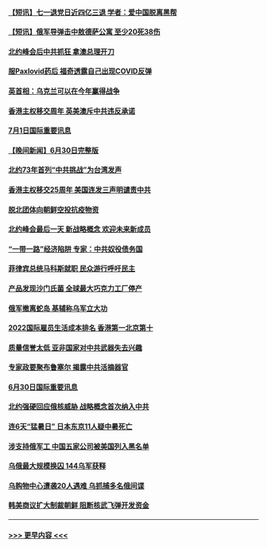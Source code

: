 #### [【短讯】七一退党日近四亿三退 学者：爱中国脱离黑帮](../pages/prog202/a103469666.md?t=07020501) 
#### [【短讯】俄军导弹击中敖德萨公寓 至少20死38伤](../pages/prog202/a103469674.md?t=07020501) 
#### [北约峰会后中共抓狂 拿澳总理开刀](../pages/prog202/a103469336.md?t=07020501) 
#### [服Paxlovid药后 福奇透露自己出现COVID反弹](../pages/prog202/a103469331.md?t=07020501) 
#### [英首相：乌克兰可以在今年赢得战争](../pages/prog202/a103469324.md?t=07020501) 
#### [香港主权移交周年 英美澳斥中共违反承诺](../pages/prog202/a103469299.md?t=07020501) 
#### [7月1日国际重要讯息](../pages/prog202/a103469297.md?t=07020501) 
#### [【晚间新闻】6月30日完整版](../pages/prog202/a103469054.md?t=07020501) 
#### [北约73年首列“中共挑战”为台湾发声](../pages/prog202/a103469095.md?t=07020501) 
#### [香港主权移交25周年 美国连发三声明谴责中共](../pages/prog202/a103469052.md?t=07020501) 
#### [脱北团体向朝鲜空投抗疫物资](../pages/prog202/a103468867.md?t=07020501) 
#### [北约峰会最后一天 新战略概念 欢迎未来新成员](../pages/prog202/a103468877.md?t=07020501) 
#### [“一带一路”经济陷阱 专家：中共奴役债务国](../pages/prog202/a103468865.md?t=07020501) 
#### [菲律宾总统马科斯就职 民众游行呼吁民主](../pages/prog202/a103468863.md?t=07020501) 
#### [产品发现沙门氏菌 全球最大巧克力工厂停产](../pages/prog202/a103468737.md?t=07020501) 
#### [俄军撤离蛇岛 基辅称乌军立大功](../pages/prog202/a103468727.md?t=07020501) 
#### [2022国际雇员生活成本排名 香港第一北京第十](../pages/prog202/a103468597.md?t=07020501) 
#### [质量信誉太低 亚非国家对中共武器失去兴趣](../pages/prog202/a103468601.md?t=07020501) 
#### [专家政要聚布鲁塞尔 揭露中共活摘器官](../pages/prog202/a103468570.md?t=07020501) 
#### [6月30日国际重要讯息](../pages/prog202/a103468563.md?t=07020501) 
#### [北约强硬回应俄核威胁 战略概念首次纳入中共](../pages/prog202/a103468586.md?t=07020501) 
#### [连6天“猛暑日” 日本东京11人疑中暑死亡](../pages/prog202/a103468467.md?t=07020501) 
#### [涉支持俄军工 中国五家公司被美国列入黑名单](../pages/prog202/a103468264.md?t=07020501) 
#### [乌俄最大规模换囚 144乌军获释](../pages/prog202/a103468199.md?t=07020501) 
#### [乌购物中心遭袭20人遇难 乌抓捕多名俄间谍](../pages/prog202/a103468136.md?t=07020501) 
#### [韩美商议扩大制裁朝鲜 阻断核武飞弹开发资金](../pages/prog202/a103468187.md?t=07020501) 

----
#### [ >>> 更早内容 <<< ](../indexes/prog202-earlier.md)
